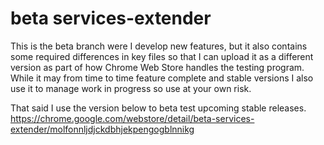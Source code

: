 # beta services-extender

This is the beta branch were I develop new features, but it also contains some required differences in key files so that I can upload it as a different version as part of how Chrome Web Store handles the testing program. While it may from time to time feature complete and stable versions I also use it to manage work in progress so use at your own risk.

That said I use the version below to beta test upcoming stable releases.
https://chrome.google.com/webstore/detail/beta-services-extender/molfonnljdjckdbhjekpengogblnnikg